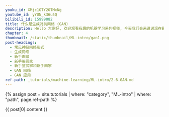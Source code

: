 ```yaml
---
youku_id: XMjc1OTY2OTMxNg
youtube_id: yYUN_k36u5Q
bilibili_id: 15999082
title: 什么是生成对抗网络 (GAN)
description: Hello 大家好, 欢迎观看有趣的机器学习系列视频, 今天我们会来说说现在最流行的一种生成网络, 叫做 GAN, 又称生成对抗网络, 也是 Generative Adversarial Nets 的简称. 完全没有听懂, GAN 是什么鬼.. 不急, 我们慢慢来解释.
chapter: 4
thumbnail: /static/thumbnail/ML-intro/gan1.png
post-headings:
  - 常见神经网络形式
  - 生成网络
  - 新手画家
  - 新手鉴赏家
  - 新手鉴赏家和新手画家
  - GAN 网络
  - GAN 应用
ref-path: _tutorials/machine-learning/ML-intro/2-6-GAN.md
---
```



{% assign post = site.tutorials | where: "category", "ML-intro" | where: "path", page.ref-path %}

{{ post[0].content }}